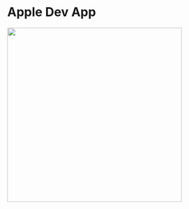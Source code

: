 # Apple Dev App

<img src="https://github.com/user-attachments/assets/7352394c-d41a-426f-a781-68687e50678e" width="400"/>
